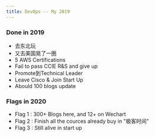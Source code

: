 ```yaml
---
title: DevOps -- My 2019
---
```


### Done in 2019

* 去东北玩
* 又去美国晃了一圈
* 5 AWS Certifications
* Fail to pass CCIE R&S and give up
* Promote到Technical Leader
* Leave Cisco & Join Start Up
* Abould 100 blogs update


### Flags in 2020

* Flag 1 : 300+ Blogs here, and 12+ on Wechart
* Flag 2 : Finish all the cources already buy in "极客时间"
* Flag 3 : Still alive in start up

